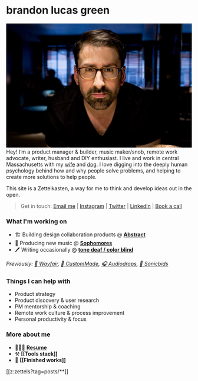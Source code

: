 # brandon lucas green
![brandon][image-1]
Hey! I’m a product manager & builder, music maker/snob, remote work advocate, writer, husband and DIY enthusiast. I live and work in central Massachusetts with my [wife][1] and [dog][2]. I love digging into the deeply human psychology behind how and why people solve problems, and helping to create more solutions to help people.  

This site is a Zettelkasten, a way for me to think and develop ideas out in the open.

> Get in touch: [Email me][3] | [Instagram][4] | [Twitter][5] | [LinkedIn][6] | [Book a call][7]

### What I'm working on
- 🏗️ Building design collaboration products @ **[Abstract][8]**
- 🎹 Producing new music @ **[Sophomores][9]**
- 🖊️ Writing occasionally @ **[tone deaf / color blind][10]**

*Previously: [🛒 Wayfair][11], [💍 CustomMade][12], [🎧 Audiodrops][13], [📢 Sonicbids][14]*

### Things I can help with
- Product strategy
- Product discovery & user research
- PM mentorship & coaching
- Remote work culture & process improvement
- Personal productivity & focus

### More about me
- 👨🏻‍💼 **[Resume][15]**
- ⚒️ **[[Tools stack]]**
- 🎼 **[[Finished works]]**

[[z:zettels?tag=posts/**]]

[1]:	https://aliciagreen.co
[2]:	https://www.instagram.com/p/CDeAU24JQgU/?igshid=1fvajh00evbb9
[3]:	mailto:brandonlucasgreen@gmail.com
[4]:	https://instagram.com/brandonlucasgreen
[5]:	https://twitter.com/sphmrs
[6]:	https://linkedin.com/in/brandonlgreen
[7]:	https://calendly.com/brandonlucasgreen/30min
[8]:	https://abstract.com
[9]:	https://sophomoresmusic.com
[10]:	https://tonedeafcolorblind.substack.com
[11]:	https://wayfair.com
[12]:	https://custommade.com
[13]:	http://drops.nyc/
[14]:	https://sonicbids.com
[15]:	static/brandongreen_resume.pdf

[image-1]:	static/brandon.jpeg